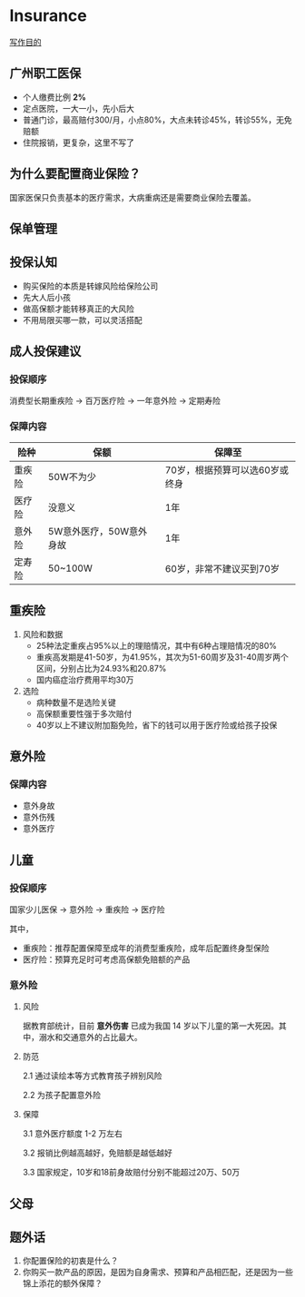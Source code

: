 # Insurance

[写作目的](why.md)

## 广州职工医保

* 个人缴费比例 **2%**
* 定点医院，一大一小，先小后大
* 普通门诊，最高赔付300/月，小点80%，大点未转诊45%，转诊55%，无免赔额
* 住院报销，更复杂，这里不写了

## 为什么要配置商业保险？

国家医保只负责基本的医疗需求，大病重病还是需要商业保险去覆盖。

## 保单管理

## 投保认知

* 购买保险的本质是转嫁风险给保险公司
* 先大人后小孩
* 做高保额才能转移真正的大风险
* 不用局限买哪一款，可以灵活搭配

## 成人投保建议

### 投保顺序

消费型长期重疾险 → 百万医疗险 → 一年意外险 → 定期寿险

### 保障内容

| 险种   | 保额                    | 保障至                         |
| ------ | ----------------------- | ------------------------------ |
| 重疾险 | 50W不为少               | 70岁，根据预算可以选60岁或终身 |
| 医疗险 | 没意义                  | 1年                            |
| 意外险 | 5W意外医疗，50W意外身故 | 1年                            |
| 定寿险 | 50~100W                 | 60岁，非常不建议买到70岁       |

## 重疾险

1. 风险和数据
   * 25种法定重疾占95%以上的理赔情况，其中有6种占理赔情况的80%
   * 重疾高发期是41-50岁，为41.95%，其次为51-60周岁及31-40周岁两个区间，分别占比为24.93%和20.87%
   * 国内癌症治疗费用平均30万
2. 选险
   * 病种数量不是选险关键
   * 高保额重要性强于多次赔付
   * 40岁以上不建议附加豁免险，省下的钱可以用于医疗险或给孩子投保

## 意外险

### 保障内容

* 意外身故
* 意外伤残
* 意外医疗

## 儿童

### 投保顺序

国家少儿医保 → 意外险 → 重疾险 → 医疗险

其中，
* 重疾险：推荐配置保障至成年的消费型重疾险，成年后配置终身型保险
* 医疗险：预算充足时可考虑高保额免赔额的产品

### 意外险

1. 风险

   据教育部统计，目前 **意外伤害** 已成为我国 14 岁以下儿童的第一大死因。其中，溺水和交通意外的占比最大。

2. 防范

   2.1 通过读绘本等方式教育孩子辨别风险

   2.2 为孩子配置意外险

3. 保障

   3.1 意外医疗额度 1-2 万左右

   3.2 报销比例越高越好，免赔额是越低越好

   3.3 国家规定，10岁和18前身故赔付分别不能超过20万、50万

## 父母

## 题外话

1. 你配置保险的初衷是什么？
2. 你购买一款产品的原因，是因为自身需求、预算和产品相匹配，还是因为一些锦上添花的额外保障？

